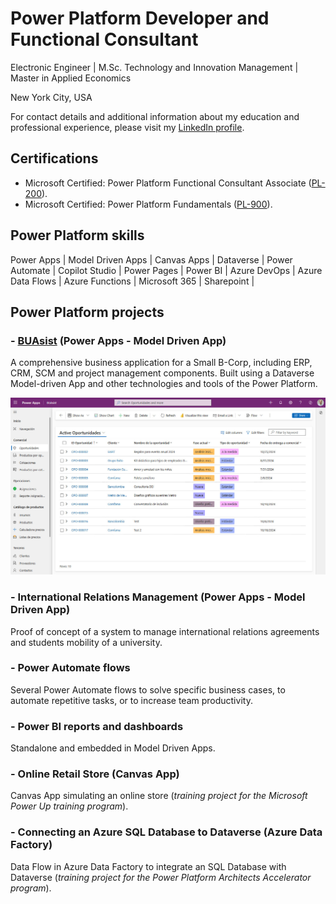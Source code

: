 # Power Platform Developer and Functional Consultant

Electronic Engineer | M.Sc. Technology and Innovation Management | Master in Applied Economics

New York City, USA

For contact details and additional information about my education and professional experience, please visit my [LinkedIn profile](https://www.linkedin.com/in/camilo-villa-moreno). 

## Certifications
- Microsoft Certified: Power Platform Functional Consultant Associate ([PL-200](https://learn.microsoft.com/api/credentials/share/en-us/camilovillam/7E93DCEB794FFFD8?sharingId=2FEA0D547B3520DC)). 
- Microsoft Certified: Power Platform Fundamentals ([PL-900](https://learn.microsoft.com/api/credentials/share/en-us/camilovillam/512AE2FB181DCE59?sharingId=2FEA0D547B3520DC)). 
    
## Power Platform skills
Power Apps | Model Driven Apps | Canvas Apps | Dataverse | Power Automate | Copilot Studio | Power Pages | Power BI | Azure DevOps | Azure Data Flows | Azure Functions | Microsoft 365 | Sharepoint |
  
## Power Platform projects

### - [BUAsist](https://camilovillam.github.io/projects/BUAsist) (Power Apps - Model Driven App)

A comprehensive business application for a Small B-Corp, including ERP, CRM, SCM and project management components. Built using a Dataverse Model-driven App and other technologies and tools of the Power Platform.

[![BUAsist - Model-Driven App - Main grid opportunities](https://raw.githubusercontent.com/camilovillam/camilovillam.github.io/refs/heads/main/assets/img/projects/BUAsist_01.jpg)](https://camilovillam.github.io/projects/BUAsist)

### - International Relations Management (Power Apps - Model Driven App)

Proof of concept of a system to manage international relations agreements and students mobility of a university.

### - Power Automate flows

Several Power Automate flows to solve specific business cases, to automate repetitive tasks, or to increase team productivity.

### - Power BI reports and dashboards

Standalone and embedded in Model Driven Apps.

### - Online Retail Store (Canvas App)

Canvas App simulating an online store (*training project for the Microsoft Power Up training program*).

### - Connecting an Azure SQL Database to Dataverse (Azure Data Factory)

Data Flow in Azure Data Factory to integrate an SQL Database with Dataverse (*training project for the Power Platform Architects Accelerator program*).
